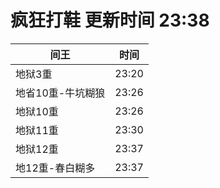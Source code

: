 # 疯狂打鞋 更新时间 23:38

| 间王   | 时间    |
|--------|-------|
| 地狱3重 | 23:20 |
| 地省10重-牛坑糊狼 | 23:26 |
| 地狱10重 | 23:26 |
| 地狱11重 | 23:30 |
| 地狱12重 | 23:37 |
| 地12重-春白糊多 | 23:37 |